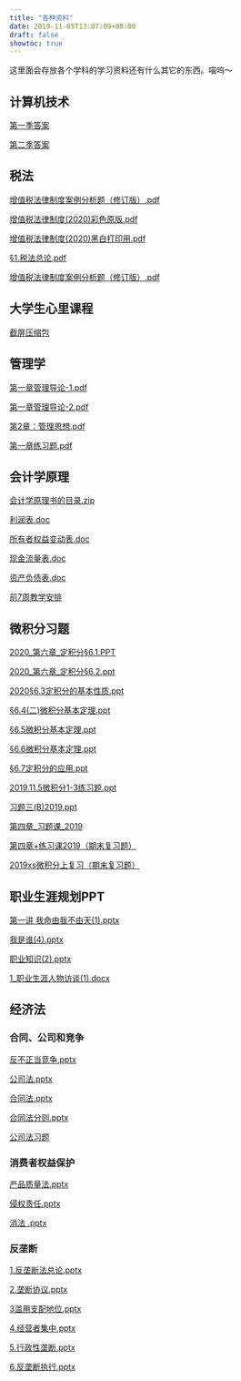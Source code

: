 ```yaml
---
title: "各种资料"
date: 2019-11-05T13:07:09+08:00
draft: false
showtoc: true
---
```

这里面会存放各个学科的学习资料还有什么其它的东西。喵呜～

## 计算机技术

[第一季答案](../计算机技术/计算机技术第一季（修正2）.zip)

[第二季答案](../计算机技术/计算机第二季.zip)

## 税法

[增值税法律制度案例分析题（修订版）.pdf](../税法/增值税法律制度案例分析题（修订版）.pdf)

[增值税法律制度(2020)彩色原版.pdf](../税法/增值税法律制度(2020).pdf)  

[增值税法律制度(2020)黑白打印用.pdf](../税法/增值税法打印版本.pdf)  

[§1.税法总论.pdf](../税法/§1.税法总论.pdf)

[增值税法律制度案例分析题（修订版）.pdf](../税法/增值税法律制度案例分析题（修订版）.pdf)


## 大学生心里课程

[截屏压缩包](../心里/心里考点.zip)

## 管理学

[第一章管理导论-1.pdf](../管理学/第一章管理导论-1.pdf)

[第一章管理导论-2.pdf](../管理学/第一章管理导论-2.pdf)

[第2章：管理思想.pdf](../管理学/第2章：管理思想.pdf)


[第一章练习题.pdf](../管理学/第一章练习题.pdf)


## 会计学原理

[会计学原理书的目录.zip](../会计学原理/会计学原理目录.zip)

[利润表.doc](../会计学原理/利润表.doc)

[所有者权益变动表.doc](../会计学原理/所有者权益变动表.doc)

[现金流量表.doc](../会计学原理/现金流量表.doc)

[资产负债表.doc](../会计学原理/资产负债表.doc)

[前7周教学安排](../会计学原理/前7周的教学日历.docx)

## 微积分习题
[2020_第六章_定积分§6.1.PPT](../微积分/2020_第六章_定积分§6.1.PPT)

[2020_第六章_定积分§6.2.ppt](../微积分/2020_第六章_定积分§6.2.ppt)

[2020§6.3定积分的基本性质.ppt](../微积分/2020§6.3定积分的基本性质.ppt)

[§6.4(二)微积分基本定理.ppt](../微积分/§6.4(二)微积分基本定理.ppt)

[§6.5微积分基本定理.ppt](../微积分/§6.4(二)微积分基本定理.ppt)

[§6.6微积分基本定理.ppt](../微积分/§6.4(二)微积分基本定理.ppt)

[§6.7定积分的应用.ppt](../微积分/§6.7定积分的应用.ppt)


[2019.11.5微积分1-3练习题.ppt](../微积分/2019.11.5微积分1-3练习题.ppt)

[习题三(B)2019.ppt](../微积分/习题三(B)2019.ppt)

[第四章_习题课_2019](../微积分/第四章_习题课_2019.ppt)

[第四章+练习课2019（期末复习题）](../微积分/第四章+练习课2019（期末复习题）.ppt)

[2019xs微积分上复习（期末复习题）](../微积分/2019xs微积分上复习.ppt)


## 职业生涯规划PPT
[第一讲 我命由我不由天(1).pptx](../心里/第一讲_我命由我不由天(1).pptx)

[我是谁(4).pptx](../心里/我是谁(4).pptx)

[职业知识(2).pptx](../心里/职业知识(2).pptx)

[1_职业生涯人物访谈(1).docx](../心里/1_职业生涯人物访谈(1).docx)

## 经济法

### 合同、公司和竞争
[反不正当竞争.pptx](../经济法/反不正当竞争.pptx)

[公司法.pptx](../经济法/公司法.pptx)

[合同法.pptx](../经济法/合同法.pptx)

[合同法分则.pptx](../经济法/合同法分则.pptx)

[公司法习题](../经济法/公司法习题.pptx)

### 消费者权益保护

[产品质量法.pptx](../经济法/产品质量法.pptx)

[侵权责任.pptx](../经济法/侵权责任.pptx)

[消法 .pptx](../经济法/消法.pptx)

### 反垄断
[1.反垄断法总论.pptx](../经济法/1.反垄断法总论.pptx)

[2.垄断协议.pptx](../经济法/2.垄断协议.pptx)

[3滥用支配地位.pptx](../经济法/3滥用支配地位.pptx)

[4.经营者集中.pptx](../经济法/4.经营者集中.pptx)

[5.行政性垄断.pptx](../经济法/5.行政性垄断.pptx)

[6.反垄断执行.pptx](../经济法/6.反垄断执行.pptx)
